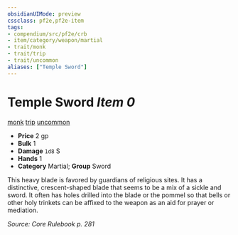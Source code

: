 ```yaml
---
obsidianUIMode: preview
cssclass: pf2e,pf2e-item
tags:
- compendium/src/pf2e/crb
- item/category/weapon/martial
- trait/monk
- trait/trip
- trait/uncommon
aliases: ["Temple Sword"]
---
```

# Temple Sword *Item 0*  
[monk](../../../Rules/traits/monk.md)  [trip](../../../Rules/traits/trip.md)  [uncommon](../../../Rules/traits/uncommon.md)  

- **Price** 2 gp
- **Bulk** 1
- **Damage** `1d8` S
- **Hands** 1
- **Category** Martial; **Group** Sword 

This heavy blade is favored by guardians of religious sites. It has a distinctive, crescent-shaped blade that seems to be a mix of a sickle and sword. It often has holes drilled into the blade or the pommel so that bells or other holy trinkets can be affixed to the weapon as an aid for prayer or mediation.

*Source: Core Rulebook p. 281*